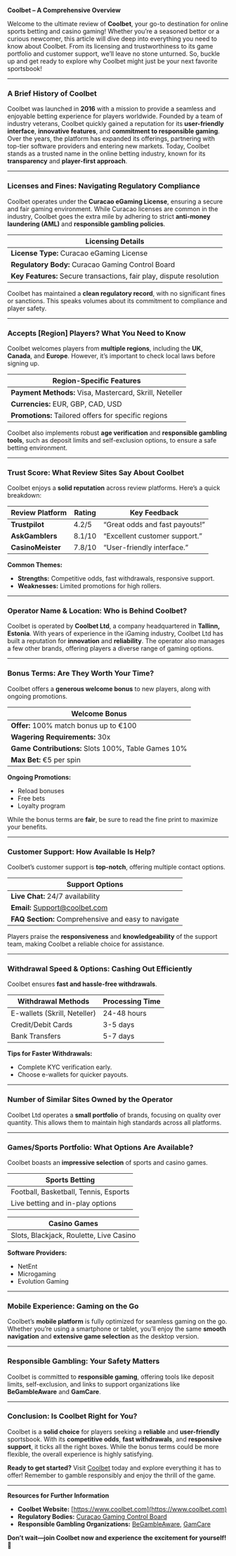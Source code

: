 **Coolbet – A Comprehensive Overview**  

Welcome to the ultimate review of **Coolbet**, your go-to destination for online sports betting and casino gaming! Whether you’re a seasoned bettor or a curious newcomer, this article will dive deep into everything you need to know about Coolbet. From its licensing and trustworthiness to its game portfolio and customer support, we’ll leave no stone unturned. So, buckle up and get ready to explore why Coolbet might just be your next favorite sportsbook!  

---

### **A Brief History of Coolbet**  
Coolbet was launched in **2016** with a mission to provide a seamless and enjoyable betting experience for players worldwide. Founded by a team of industry veterans, Coolbet quickly gained a reputation for its **user-friendly interface**, **innovative features**, and **commitment to responsible gaming**. Over the years, the platform has expanded its offerings, partnering with top-tier software providers and entering new markets. Today, Coolbet stands as a trusted name in the online betting industry, known for its **transparency** and **player-first approach**.  

---

### **Licenses and Fines: Navigating Regulatory Compliance**  
Coolbet operates under the **Curacao eGaming License**, ensuring a secure and fair gaming environment. While Curacao licenses are common in the industry, Coolbet goes the extra mile by adhering to strict **anti-money laundering (AML)** and **responsible gambling policies**.  

| **Licensing Details** |  
|-----------------------|  
| **License Type:** Curacao eGaming License |  
| **Regulatory Body:** Curacao Gaming Control Board |  
| **Key Features:** Secure transactions, fair play, dispute resolution |  

Coolbet has maintained a **clean regulatory record**, with no significant fines or sanctions. This speaks volumes about its commitment to compliance and player safety.  

---

### **Accepts [Region] Players? What You Need to Know**  
Coolbet welcomes players from **multiple regions**, including the **UK**, **Canada**, and **Europe**. However, it’s important to check local laws before signing up.  

| **Region-Specific Features** |  
|------------------------------|  
| **Payment Methods:** Visa, Mastercard, Skrill, Neteller |  
| **Currencies:** EUR, GBP, CAD, USD |  
| **Promotions:** Tailored offers for specific regions |  

Coolbet also implements robust **age verification** and **responsible gambling tools**, such as deposit limits and self-exclusion options, to ensure a safe betting environment.  

---

### **Trust Score: What Review Sites Say About Coolbet**  
Coolbet enjoys a **solid reputation** across review platforms. Here’s a quick breakdown:  

| **Review Platform** | **Rating** | **Key Feedback** |  
|---------------------|------------|------------------|  
| **Trustpilot** | 4.2/5 | “Great odds and fast payouts!” |  
| **AskGamblers** | 8.1/10 | “Excellent customer support.” |  
| **CasinoMeister** | 7.8/10 | “User-friendly interface.” |  

**Common Themes:**  
- **Strengths:** Competitive odds, fast withdrawals, responsive support.  
- **Weaknesses:** Limited promotions for high rollers.  

---

### **Operator Name & Location: Who is Behind Coolbet?**  
Coolbet is operated by **Coolbet Ltd**, a company headquartered in **Tallinn, Estonia**. With years of experience in the iGaming industry, Coolbet Ltd has built a reputation for **innovation** and **reliability**. The operator also manages a few other brands, offering players a diverse range of gaming options.  

---

### **Bonus Terms: Are They Worth Your Time?**  
Coolbet offers a **generous welcome bonus** to new players, along with ongoing promotions.  

| **Welcome Bonus** |  
|-------------------|  
| **Offer:** 100% match bonus up to €100 |  
| **Wagering Requirements:** 30x |  
| **Game Contributions:** Slots 100%, Table Games 10% |  
| **Max Bet:** €5 per spin |  

**Ongoing Promotions:**  
- Reload bonuses  
- Free bets  
- Loyalty program  

While the bonus terms are **fair**, be sure to read the fine print to maximize your benefits.  

---

### **Customer Support: How Available Is Help?**  
Coolbet’s customer support is **top-notch**, offering multiple contact options.  

| **Support Options** |  
|---------------------|  
| **Live Chat:** 24/7 availability |  
| **Email:** Support@coolbet.com |  
| **FAQ Section:** Comprehensive and easy to navigate |  

Players praise the **responsiveness** and **knowledgeability** of the support team, making Coolbet a reliable choice for assistance.  

---

### **Withdrawal Speed & Options: Cashing Out Efficiently**  
Coolbet ensures **fast and hassle-free withdrawals**.  

| **Withdrawal Methods** | **Processing Time** |  
|------------------------|---------------------|  
| E-wallets (Skrill, Neteller) | 24-48 hours |  
| Credit/Debit Cards | 3-5 days |  
| Bank Transfers | 5-7 days |  

**Tips for Faster Withdrawals:**  
- Complete KYC verification early.  
- Choose e-wallets for quicker payouts.  

---

### **Number of Similar Sites Owned by the Operator**  
Coolbet Ltd operates a **small portfolio** of brands, focusing on quality over quantity. This allows them to maintain high standards across all platforms.  

---

### **Games/Sports Portfolio: What Options Are Available?**  
Coolbet boasts an **impressive selection** of sports and casino games.  

| **Sports Betting** |  
|--------------------|  
| Football, Basketball, Tennis, Esports |  
| Live betting and in-play options |  

| **Casino Games** |  
|------------------|  
| Slots, Blackjack, Roulette, Live Casino |  

**Software Providers:**  
- NetEnt  
- Microgaming  
- Evolution Gaming  

---

### **Mobile Experience: Gaming on the Go**  
Coolbet’s **mobile platform** is fully optimized for seamless gaming on the go. Whether you’re using a smartphone or tablet, you’ll enjoy the same **smooth navigation** and **extensive game selection** as the desktop version.  

---

### **Responsible Gambling: Your Safety Matters**  
Coolbet is committed to **responsible gaming**, offering tools like deposit limits, self-exclusion, and links to support organizations like **BeGambleAware** and **GamCare**.  

---

### **Conclusion: Is Coolbet Right for You?**  
Coolbet is a **solid choice** for players seeking a **reliable** and **user-friendly** sportsbook. With its **competitive odds**, **fast withdrawals**, and **responsive support**, it ticks all the right boxes. While the bonus terms could be more flexible, the overall experience is highly satisfying.  

**Ready to get started?** Visit [Coolbet](https://www.coolbet.com) today and explore everything it has to offer! Remember to gamble responsibly and enjoy the thrill of the game.  

---

**Resources for Further Information**  
- **Coolbet Website:** [https://www.coolbet.com](https://www.coolbet.com)  
- **Regulatory Bodies:** [Curacao Gaming Control Board](https://www.curacaogaminglicense.com)  
- **Responsible Gambling Organizations:** [BeGambleAware](https://www.begambleaware.org), [GamCare](https://www.gamcare.org.uk)  

**Don’t wait—join Coolbet now and experience the excitement for yourself!** 🎉